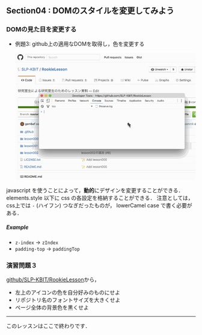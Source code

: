 Section04 : DOMのスタイルを変更してみよう
---

### DOMの見た目を変更する

- 例題3: github上の適用なDOMを取得し，色を変更する

  ![Modify DOM Design](./elements/4_1_modify-dom-design.gif)

javascript を使うことによって，**動的**にデザインを変更することができる．
elements.style 以下に css の各設定を格納することができる．
注意としては，css上では `-` (ハイフン) つなぎだったものが，
lowerCamel case で書く必要がある．

##### Example

- `z-index` -> `zIndex`
- `padding-top` -> `paddingTop`


### 演習問題３

[github/SLP-KBIT/RookieLesson](https://github.com/SLP-KBIT/RookieLesson)から，

- 左上のアイコンの色を自分好みのものにせよ
- リポジトリ名のフォントサイズを大きくせよ
- ページ全体の背景色を黒くせよ

---
このレッスンはここで終わりです．
